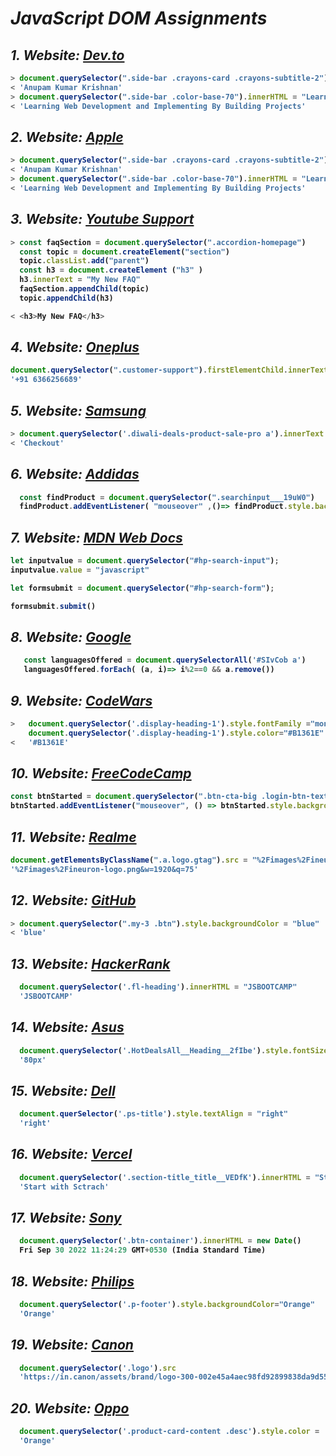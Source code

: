 # _JavaScript DOM Assignments_

<b>

## _1. Website: [Dev.to](https://dev.to/)_

```javascript
> document.querySelector(".side-bar .crayons-card .crayons-subtitle-2").innerHTML = "Anupam Kumar Krishnan";
< 'Anupam Kumar Krishnan'
> document.querySelector(".side-bar .color-base-70").innerHTML = "Learning Web Development and Implementing By Building Projects";
< 'Learning Web Development and Implementing By Building Projects'
```

## _2. Website: [Apple](https://support.apple.com/en-in)_

```javascript
> document.querySelector(".side-bar .crayons-card .crayons-subtitle-2").innerHTML = "Anupam Kumar Krishnan";
< 'Anupam Kumar Krishnan'
> document.querySelector(".side-bar .color-base-70").innerHTML = "Learning Web Development and Implementing By Building Projects";
< 'Learning Web Development and Implementing By Building Projects'
```

## _3. Website: [Youtube Support](https://support.google.com/youtube/#topic=9257498)_

```javascript
> const faqSection = document.querySelector(".accordion-homepage")
  const topic = document.createElement("section")
  topic.classList.add("parent")
  const h3 = document.createElement ("h3" )
  h3.innerText = "My New FAQ"
  faqSection.appendChild(topic)
  topic.appendChild(h3)

< <h3>My New FAQ</h3>
```

## _4. Website: [Oneplus](https://www.oneplus.in/support)_

```javascript
document.querySelector(".customer-support").firstElementChild.innerText = "+91 6366256689"
'+91 6366256689'
```

## _5. Website: [Samsung](https://www.samsung.com/in/offer/online/samsung-fest/)_

```javascript
> document.querySelector('.diwali-deals-product-sale-pro a').innerText = "Checkout"
< 'Checkout'
```

## _6. Website: [Addidas](https://www.adidas.co.in/)_

```javascript
  const findProduct = document.querySelector(".searchinput___19uW0")
  findProduct.addEventListener( "mouseover" ,()=> findProduct.style.backgroundColor = "Red")
```

## _7. Website: [MDN Web Docs](https://developer.mozilla.org/en-US/)_

```javascript
let inputvalue = document.querySelector("#hp-search-input");
inputvalue.value = "javascript"

let formsubmit = document.querySelector("#hp-search-form");

formsubmit.submit()  
```

## _8. Website: [Google](https://www.google.com/)_

```javascript
   const languagesOffered = document.querySelectorAll('#SIvCob a')
   languagesOffered.forEach( (a, i)=> i%2==0 && a.remove())
```

## _9. Website: [CodeWars](https://www.codewars.com/)_

```javascript
>   document.querySelector('.display-heading-1').style.fontFamily ="monospace"
    document.querySelector('.display-heading-1').style.color="#B1361E"
<   '#B1361E'
```

## _10. Website: [FreeCodeCamp](https://www.freecodecamp.org/)_

```javascript
const btnStarted = document.querySelector(".btn-cta-big .login-btn-text")
btnStarted.addEventListener("mouseover", () => btnStarted.style.backgroundColor = "red" )
````

## _11. Website: [Realme](https://www.realme.com/in/)_

```javascript
document.getElementsByClassName(".a.logo.gtag").src = "%2Fimages%2Fineuron-logo.png&w=1920&q=75";
'%2Fimages%2Fineuron-logo.png&w=1920&q=75'
```

## _12. Website: [GitHub](https://github.com/)_

```javascript
> document.querySelector(".my-3 .btn").style.backgroundColor = "blue"
< 'blue'
````

## _13. Website: [HackerRank](https://www.hackerrank.com/)_

```javascript
  document.querySelector('.fl-heading').innerHTML = "JSBOOTCAMP"
  'JSBOOTCAMP'
````

## _14. Website: [Asus](https://www.asus.com/in/)_

```javascript
  document.querySelector('.HotDealsAll__Heading__2fIbe').style.fontSize="80px"
  '80px'
````

## _15. Website: [Dell](https://www.dell.com/en-in/shop/deals/laptop-deals?gacd=10415953-9016-5761040-285981356-0&dgc=ST&gclid=Cj0KCQjwguGYBhDRARIsAHgRm4-XUDMhhVNyHXb3s1gY4ZBzORr_d9Se-buhJwy7asyUe7YdqEA11eEaAt6UEALw_wcB&gclsrc=aw.ds&nclid=BxjBlpBQsX6pjSHh-L8YYSU77EpfXRkG1AGMB5Wbeu386ykspfrPDnfx_DdFau20)_

```javascript
  document.querSelector('.ps-title').style.textAlign = "right"
  'right'
````

## _16. Website: [Vercel](https://vercel.com/)_

```javascript
  document.querySelector('.section-title_title__VEDfK').innerHTML = "Start with Sctrach"
  'Start with Sctrach'
````

## _17. Website: [Sony](https://www.sony.co.in/electronics/televisions/a80k-a83k-a84k-series)_

```javascript
  document.querySelector('.btn-container').innerHTML = new Date()
  Fri Sep 30 2022 11:24:29 GMT+0530 (India Standard Time)
````

## _18. Website: [Philips](https://www.philips.co.in/)_

```javascript
  document.querySelector('.p-footer').style.backgroundColor="Orange"
  'Orange'
```

## _19. Website: [Canon](https://in.canon/en/consumer)_

```javascript
  document.querySelector('.logo').src
  'https://in.canon/assets/brand/logo-300-002e45a4aec98fd92899838da9d5560f.png'
```

## _20. Website: [Oppo](https://www.oppo.com/in/)_

```javascript
  document.querySelector('.product-card-content .desc').style.color = 'Orange'
  'Orange'
```
</b>
